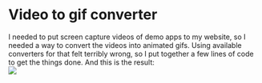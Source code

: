 # Video to gif converter 
I needed to put screen capture videos of demo apps to my website, so I needed a way to convert the videos into animated gifs. Using available converters for that felt terribly wrong, so I put together a few lines of code to get the things done. 
And this is the result:<br>
<img src="https://placebeyondtheclouds.github.io/preview1.gif"/>